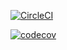 [![CircleCI](https://circleci.com/gh/r92979297/recipe-aplication-mongoDB.svg?style=svg)](https://circleci.com/gh/r92979297/recipe-aplication-mongoDB)

[![codecov](https://codecov.io/gh/r92979297/recipe-aplication-mongoDB/branch/master/graph/badge.svg)](https://codecov.io/gh/r92979297/recipe-aplication-mongoDB)